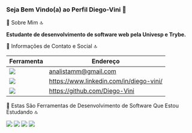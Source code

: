 ### Seja Bem Vindo(a) ao Perfil Diego-Vini 👋

🚀 Sobre Mim 🔝

<strong>Estudante de desenvolvimento de software web pela Univesp e Trybe.</strong>

📱 Informações de Contato e Social 🔝

Ferramenta | Endereço
------------ | -------------
<img src = "https://img.shields.io/badge/Gmail-D14836?style=for-the-badge&logo=gmail&logoColor=white" /> | analistamm@gmail.com
<img src = "https://img.shields.io/badge/LinkedIn-0077B5?style=for-the-badge&logo=linkedin&logoColor=white"/> | https://www.linkedin.com/in/diego-vini/
<img src="https://img.shields.io/badge/GitHub-100000?style=for-the-badge&logo=github&logoColor=white" /> | https://github.com/Diego-Vini

🚀 Estas São Ferramentas de Desenvolvimento de Software Que Estou Estudando 🔝

<img src="https://img.shields.io/badge/HTML5-E34F26?style=for-the-badge&logo=html5&logoColor=white" />  <img src="https://img.shields.io/badge/CSS-239120?style=for-the-badge&logo=css3&logoColor=white" /> <img src="https://img.shields.io/badge/JavaScript-323330?style=for-the-badge&logo=javascript&logoColor=F7DF1E" /> <img src="https://img.shields.io/badge/-ReactJs-61DAFB?logo=react&logoColor=white&style=for-the-badge" />


<!--
**Diego-Vini/Diego-Vini** is a ✨ _special_ ✨ repository because its `README.md` (this file) appears on your GitHub profile.


Here are some ideas to get you started:

- 🔭 I’m currently working on ...
- 🌱 I’m currently learning ...
- 👯 I’m looking to collaborate on ...
- 🤔 I’m looking for help with ...
- 💬 Ask me about ...
- 📫 How to reach me: ...
- 😄 Pronouns: ...
- ⚡ Fun fact: ...
-->
